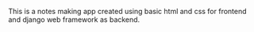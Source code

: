 This is a notes making app created using basic html and css for frontend and django web framework as backend.
